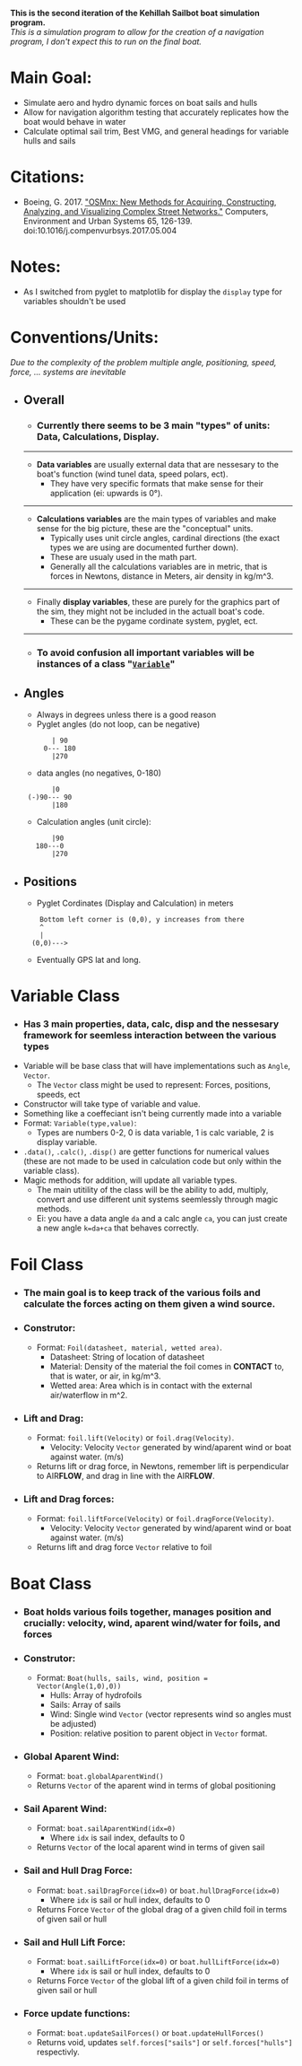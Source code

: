 **This is the second iteration of the Kehillah Sailbot boat simulation program.**\
*This is a simulation program to allow for the creation of a navigation program, I don't expect this to run on the final boat.*
# Main Goal:
* Simulate aero and hydro dynamic forces on boat sails and hulls
* Allow for navigation algorithm testing that accurately replicates how the boat would behave in water
* Calculate optimal sail trim, Best VMG, and general headings for variable hulls and sails

# Citations:
* Boeing, G. 2017. ["OSMnx: New Methods for Acquiring, Constructing, Analyzing, and Visualizing Complex Street Networks."](https://geoffboeing.com/publications/osmnx-complex-street-networks/) Computers, Environment and Urban Systems 65, 126-139. doi:10.1016/j.compenvurbsys.2017.05.004

# Notes:
* As I switched from pyglet to matplotlib for display the `display` type for variables shouldn't be used

# Conventions/Units:
*Due to the complexity of the problem multiple angle, positioning, speed, force, ... systems are inevitable*
* ## Overall
    * ### Currently there seems to be 3 main "types" of units: Data, Calculations, Display.
    _____________________
    * **Data variables** are usually external data that are nessesary to the boat's function (wind tunel data, speed polars, ect).
        * They have very specific formats that make sense for their application (ei: upwards is 0&deg;).
    _____________________
    * **Calculations variables** are the main types of variables and make sense for the big picture, these are the "conceptual" units.
        * Typically uses unit circle angles, cardinal directions (the exact types we are using are documented further down).
        * These are usualy used in the math part.
        * Generally all the calculations variables are in metric, that is forces in Newtons, distance in Meters, air density in kg/m^3.
    _____________________
    * Finally **display variables**, these are purely for the graphics part of the sim, they might not be included in the actuall boat's code.
        * These can be the pygame cordinate system, pyglet, ect.
    _____________________
    * ### To avoid confusion all important variables will be instances of a class "[`Variable`](#variable-class)"
* ## Angles
    * Always in degrees unless there is a good reason
    * Pyglet angles (do not loop, can be negative)
    ```
           | 90
         0--- 180 
           |270
    ```
    * data angles (no negatives, 0-180)
    ```
           |0
     (-)90--- 90
           |180
    ```
    * Calculation angles (unit circle):
    ```
           |90
       180---0
           |270
    ```
* ## Positions
    * Pyglet Cordinates (Display and Calculation) in meters
    ```
        Bottom left corner is (0,0), y increases from there
        ^
        |
      (0,0)--->
    ```
    * Eventually GPS lat and long.


# Variable Class
* ### Has 3 main properties, data, calc, disp and the nessesary framework for seemless interaction between the various types
* Variable will be base class that will have implementations such as `Angle`, `Vector`.
    * The `Vector` class might be used to represent: Forces, positions, speeds, ect
* Constructor will take type of variable and value.
* Something like a coeffeciant isn't being currently made into a variable
* Format: `Variable(type,value)`:
    * Types are numbers 0-2, 0 is data variable, 1 is calc variable, 2 is display variable.
* `.data()`, `.calc()`, `.disp()` are getter functions for numerical values (these are not made to be used in calculation code but only within the variable class).
* Magic methods for addition, will update all variable types.
    * The main utitility of the class will be the ability to add, multiply, convert and use different unit systems seemlessly through magic methods.
    * Ei: you have a data angle `da` and a calc angle `ca`, you can just create a new angle `k=da+ca` that behaves correctly.

# Foil Class
* ### The main goal is to keep track of the various foils and calculate the forces acting on them given a wind source.
* ### Construtor:
    * Format: `Foil(datasheet, material, wetted area)`.
        * Datasheet: String of location of datasheet 
        * Material: Density of the material the foil comes in **CONTACT** to, that is water, or air, in kg/m^3.
        * Wetted area: Area which is in contact with the external air/waterflow in m^2.
* ### Lift and Drag:
    * Format: `foil.lift(Velocity)` or `foil.drag(Velocity)`.
        * Velocity: Velocity `Vector` generated by wind/aparent wind or boat against water. (m/s)
    * Returns lift or drag force, in Newtons, remember lift is perpendicular to AIR**FLOW**, and drag in line with the AIR**FLOW**.
* ### Lift and Drag forces:
    * Format: `foil.liftForce(Velocity)` or `foil.dragForce(Velocity)`.
        * Velocity: Velocity `Vector` generated by wind/aparent wind or boat against water. (m/s)
    * Returns lift and drag force `Vector` relative to foil

# Boat Class
* ### Boat holds various foils together, manages position and crucially: velocity, wind, aparent wind/water for foils, and forces
* ### Construtor:
    * Format: `Boat(hulls, sails, wind, position = Vector(Angle(1,0),0))`
        * Hulls: Array of hydrofoils
        * Sails: Array of sails
        * Wind: Single wind `Vector` (vector represents wind so angles must be adjusted)
        * Position: relative position to parent object in `Vector` format.
* ### Global Aparent Wind:
    * Format: `boat.globalAparentWind()`
    * Returns `Vector` of the aparent wind in terms of global positioning
* ### Sail Aparent Wind:
    * Format: `boat.sailAparentWind(idx=0)`
        * Where `idx` is sail index, defaults to 0
    * Returns `Vector` of the local aparent wind in terms of given sail
* ### Sail and Hull Drag Force:
    * Format: `boat.sailDragForce(idx=0)` or `boat.hullDragForce(idx=0)`
        * Where `idx` is sail or hull index, defaults to 0
    * Returns Force `Vector` of the global drag of a given child foil in terms of given sail or hull
* ### Sail and Hull Lift Force:
    * Format: `boat.sailLiftForce(idx=0)` or `boat.hullLiftForce(idx=0)`
        * Where `idx` is sail or hull index, defaults to 0
    * Returns Force `Vector` of the global lift of a given child foil in terms of given sail or hull
* ### Force update functions:
    * Format: `boat.updateSailForces()` or `boat.updateHullForces()`
    * Returns void, updates `self.forces["sails"]` or `self.forces["hulls"]` respectivly.
